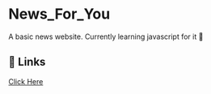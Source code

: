 # News_For_You

A basic news website.
Currently learning javascript for it  	:pleading_face:

## 🔗 Links
[Click Here](https://krauser24816.github.io/News_For_You/)

  

